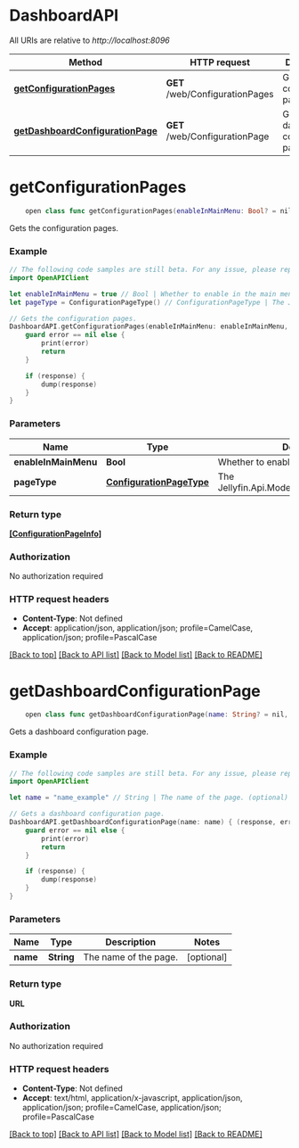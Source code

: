 # DashboardAPI

All URIs are relative to *http://localhost:8096*

Method | HTTP request | Description
------------- | ------------- | -------------
[**getConfigurationPages**](DashboardAPI.md#getconfigurationpages) | **GET** /web/ConfigurationPages | Gets the configuration pages.
[**getDashboardConfigurationPage**](DashboardAPI.md#getdashboardconfigurationpage) | **GET** /web/ConfigurationPage | Gets a dashboard configuration page.


# **getConfigurationPages**
```swift
    open class func getConfigurationPages(enableInMainMenu: Bool? = nil, pageType: ConfigurationPageType? = nil, completion: @escaping (_ data: [ConfigurationPageInfo]?, _ error: Error?) -> Void)
```

Gets the configuration pages.

### Example 
```swift
// The following code samples are still beta. For any issue, please report via http://github.com/OpenAPITools/openapi-generator/issues/new
import OpenAPIClient

let enableInMainMenu = true // Bool | Whether to enable in the main menu. (optional)
let pageType = ConfigurationPageType() // ConfigurationPageType | The Jellyfin.Api.Models.ConfigurationPageInfo. (optional)

// Gets the configuration pages.
DashboardAPI.getConfigurationPages(enableInMainMenu: enableInMainMenu, pageType: pageType) { (response, error) in
    guard error == nil else {
        print(error)
        return
    }

    if (response) {
        dump(response)
    }
}
```

### Parameters

Name | Type | Description  | Notes
------------- | ------------- | ------------- | -------------
 **enableInMainMenu** | **Bool** | Whether to enable in the main menu. | [optional] 
 **pageType** | [**ConfigurationPageType**](.md) | The Jellyfin.Api.Models.ConfigurationPageInfo. | [optional] 

### Return type

[**[ConfigurationPageInfo]**](ConfigurationPageInfo.md)

### Authorization

No authorization required

### HTTP request headers

 - **Content-Type**: Not defined
 - **Accept**: application/json, application/json; profile=CamelCase, application/json; profile=PascalCase

[[Back to top]](#) [[Back to API list]](../README.md#documentation-for-api-endpoints) [[Back to Model list]](../README.md#documentation-for-models) [[Back to README]](../README.md)

# **getDashboardConfigurationPage**
```swift
    open class func getDashboardConfigurationPage(name: String? = nil, completion: @escaping (_ data: URL?, _ error: Error?) -> Void)
```

Gets a dashboard configuration page.

### Example 
```swift
// The following code samples are still beta. For any issue, please report via http://github.com/OpenAPITools/openapi-generator/issues/new
import OpenAPIClient

let name = "name_example" // String | The name of the page. (optional)

// Gets a dashboard configuration page.
DashboardAPI.getDashboardConfigurationPage(name: name) { (response, error) in
    guard error == nil else {
        print(error)
        return
    }

    if (response) {
        dump(response)
    }
}
```

### Parameters

Name | Type | Description  | Notes
------------- | ------------- | ------------- | -------------
 **name** | **String** | The name of the page. | [optional] 

### Return type

**URL**

### Authorization

No authorization required

### HTTP request headers

 - **Content-Type**: Not defined
 - **Accept**: text/html, application/x-javascript, application/json, application/json; profile=CamelCase, application/json; profile=PascalCase

[[Back to top]](#) [[Back to API list]](../README.md#documentation-for-api-endpoints) [[Back to Model list]](../README.md#documentation-for-models) [[Back to README]](../README.md)


